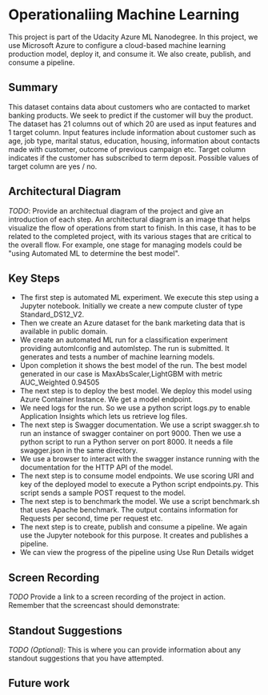 # Operationaliing Machine Learning

This project is part of the Udacity Azure ML Nanodegree.
In this project, we use Microsoft Azure to configure a cloud-based machine learning production model, deploy it, and consume it. We also create, publish, and consume a pipeline. 

## Summary
This dataset contains data about customers who are contacted to market banking products. We seek to predict if the customer will buy the product. The dataset has 21 columns out of which 20 are used as input features and 1 target column. Input features include information about customer such as age, job type, marital status, education, housing, information about contacts made with customer, outcome of previous campaign etc. Target column indicates if the customer has subscribed to term deposit. Possible values of target column are yes / no.

## Architectural Diagram
*TODO*: Provide an architectual diagram of the project and give an introduction of each step. An architectural diagram is an image that helps visualize the flow of operations from start to finish. In this case, it has to be related to the completed project, with its various stages that are critical to the overall flow. For example, one stage for managing models could be "using Automated ML to determine the best model". 

## Key Steps
*	The first step is automated ML experiment. We execute this step using a Jupyter notebook. Initially we create a new compute cluster of type Standard_DS12_V2.
*	Then we create an Azure dataset for the bank marketing data that is available in public domain.
*	We create an automated ML run for a classification experiment providing automlconfig and automlstep. The run is submitted. It generates and tests a number of machine learning models. 
*	Upon completion it shows the best model of the run. The best model generated in our case is MaxAbsScaler,LightGBM with metric AUC_Weighted 0.94505
*	The next step is to deploy the best model. We deploy this model using Azure Container Instance. We get a model endpoint.
*	We need logs for the run. So we use a python script logs.py to enable Application Insights which lets us retrieve log files. 
*	The next step is Swagger documentation. We use a script swagger.sh to run an instance of swagger container on port 9000. Then we use a python script to run a Python server on port 8000. It needs a file swagger.json in the same directory.
*	We use a browser to interact with the swagger instance running with the documentation for the HTTP API of the model.
*	The next step is to consume model endpoints. We use scoring URI and key of the deployed model to execute a Python script endpoints.py. This script sends a sample POST request to the model. 
*	The next step is to benchmark the model. We use a script benchmark.sh that uses Apache benchmark. The output contains information for Requests per second, time per request etc.
*	The next step is to create, publish and consume a pipeline. We again use the Jupyter notebook for this purpose.  It creates and publishes a pipeline. 
*	We can view the progress of the pipeline using Use Run Details widget


## Screen Recording
*TODO* Provide a link to a screen recording of the project in action. Remember that the screencast should demonstrate:

## Standout Suggestions
*TODO (Optional):* This is where you can provide information about any standout suggestions that you have attempted.

## Future work


